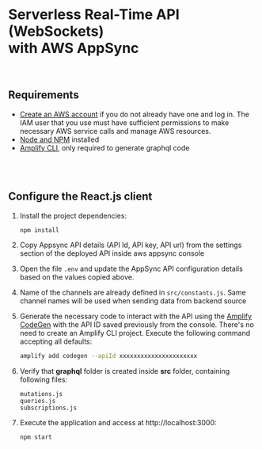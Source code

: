 # Serverless Real-Time API (WebSockets)<br/> with AWS AppSync
<br/>

## Requirements

* [Create an AWS account](https://portal.aws.amazon.com/gp/aws/developer/registration/index.html) if you do not already have one and log in. The IAM user that you use must have sufficient permissions to make necessary AWS service calls and manage AWS resources.
* [Node and NPM](https://nodejs.org/en/download/) installed
* [Amplify CLI](https://docs.amplify.aws/cli/start/install/), only required to generate graphql code
<br/>
<br/>

## Configure the React.js client

1. Install the project dependencies:

   ```sh
   npm install
   ```
2. Copy Appsync API details (API Id, API key, API url) from the settings section of the deployed API inside aws appsync console

3. Open the file `.env` and update the AppSync API configuration details based on the values copied above.

4. Name of the channels are already defined in `src/constants.js`. Same channel names will be used when sending data from backend source

5. Generate the necessary code to interact with the API using the [Amplify CodeGen](https://docs.amplify.aws/cli/graphql-transformer/codegen/) with the API ID saved previously from the console. There's no need to create an Amplify CLI project. Execute the following command accepting all defaults:

   ```sh
   amplify add codegen --apiId xxxxxxxxxxxxxxxxxxxxxx
   ```
6. Verify that **graphql** folder is created inside **src** folder, containing following files:
   ```
   mutations.js
   queries.js
   subscriptions.js
   ```
7. Execute the application and access at http://localhost:3000:

    ```bash
    npm start
    ```
